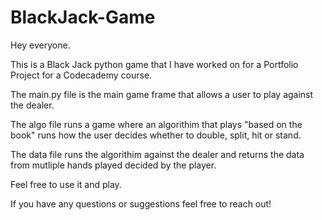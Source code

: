 # BlackJack-Game
Hey everyone. 

This is a Black Jack python game that I have worked on for a Portfolio Project for a Codecademy course.

The main.py file is the main game frame that allows a user to play against the dealer.

The algo file runs a game where an algorithim that plays "based on the book" runs how the user decides whether to double, split, hit or stand.

The data file runs the algorithim against the dealer and returns the data from mutliple hands played decided by the player.

Feel free to use it and play.

If you have any questions or suggestions feel free to reach out! 
